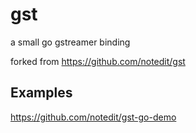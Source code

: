 # gst

a small go gstreamer binding

forked from https://github.com/notedit/gst
## Examples

https://github.com/notedit/gst-go-demo




